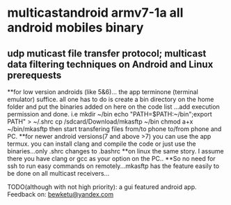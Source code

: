 # multicastandroid armv7-1a all android mobiles binary
udp muticast file transfer protocol; multicast data filtering techniques on Android and Linux
prerequests
------------
**for low version androids (like 5&6)...
the app terminone (terminal emulator) suffice.
all one has to do is create a bin directory
on the home folder and put the binaries added on here on the code list
...add execution permission and done.
i.e
 mkdir \~/bin
 echo "PATH=$PATH:\~/bin";export PATH" > ~/.shrc
 cp /sdcard/Download/mkasftp ~/bin
chmod a+x ~/bin/mkasftp
 then start transfering files from/to phone to/from phone and PC.
**for newer android versions(7 and above >7) you can use the app termux.
you can install clang and compile the code or just use the binaries...only .shrc changes to .bashrc
**on linux the same story. I assume there you have clang or gcc as your option on the PC..
**So no need for ssh to run easy commands on remotely...mkasftp has the feature easily
to be done on all multicast receivers...

TODO(although with not high priority): a gui featured android app.
Feedback on: bewketu@yandex.com
